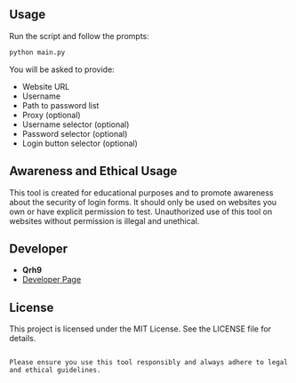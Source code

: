 

## Usage
Run the script and follow the prompts:
```bash
python main.py
```

You will be asked to provide:
- Website URL
- Username
- Path to password list
- Proxy (optional)
- Username selector (optional)
- Password selector (optional)
- Login button selector (optional)

## Awareness and Ethical Usage
This tool is created for educational purposes and to promote awareness about the security of login forms. It should only be used on websites you own or have explicit permission to test. Unauthorized use of this tool on websites without permission is illegal and unethical.

## Developer
- **Qrh9**
- [Developer Page](https://qrh9.github.io/)

## License
This project is licensed under the MIT License. See the LICENSE file for details.
```

Please ensure you use this tool responsibly and always adhere to legal and ethical guidelines.
